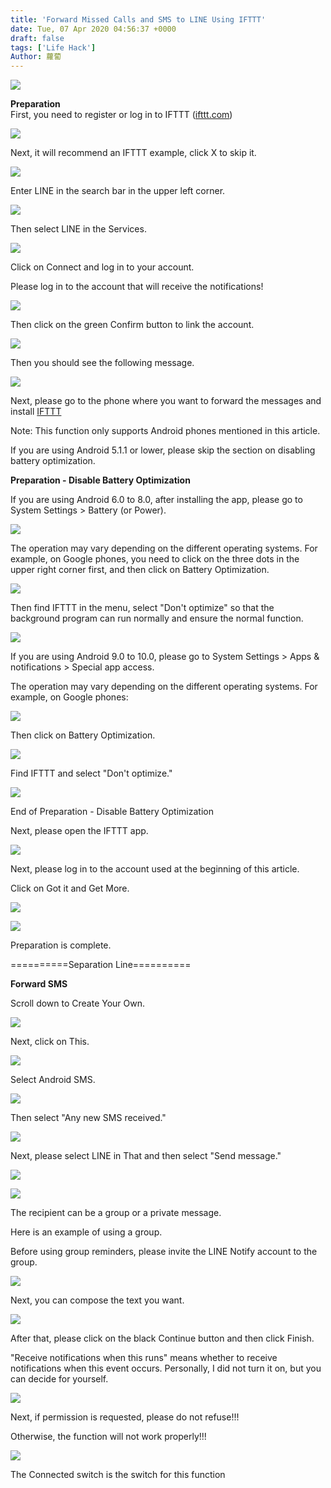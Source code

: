 ```yaml
---
title: 'Forward Missed Calls and SMS to LINE Using IFTTT'
date: Tue, 07 Apr 2020 04:56:37 +0000
draft: false
tags: ['Life Hack']
Author: 蘿蔔
---
```


![](https://static-a1.steveyi.net/media/blog/2020/04/39743.jpg)

**Preparation**  
First, you need to register or log in to IFTTT ([ifttt.com](http://ifttt.com))

![](https://static-a1.steveyi.net/media/blog/2020/04/ifttt-forward-to-line-1.png)

Next, it will recommend an IFTTT example, click X to skip it.

![](https://static-a1.steveyi.net/media/blog/2020/04/ifttt-forward-to-line-2.png)

Enter LINE in the search bar in the upper left corner.

![](https://static-a1.steveyi.net/media/blog/2020/04/ifttt-forward-to-line-3.png)

Then select LINE in the Services.

![](https://static-a1.steveyi.net/media/blog/2020/04/ifttt-forward-to-line-4.png)

Click on Connect and log in to your account.

Please log in to the account that will receive the notifications!

![](https://static-a1.steveyi.net/media/blog/2020/04/ifttt-forward-to-line-5.png)

Then click on the green Confirm button to link the account.

![](https://static-a1.steveyi.net/media/blog/2020/04/ifttt-forward-to-line-6.png)

Then you should see the following message.

![](https://static-a1.steveyi.net/media/blog/2020/04/ifttt-forward-to-line-7.png)

Next, please go to the phone where you want to forward the messages and install [IFTTT](https://play.google.com/store/apps/details?id=com.ifttt.ifttt&hl=zh-TW)

Note: This function only supports Android phones mentioned in this article.

If you are using Android 5.1.1 or lower, please skip the section on disabling battery optimization.

**Preparation - Disable Battery Optimization**

If you are using Android 6.0 to 8.0, after installing the app, please go to System Settings > Battery (or Power).

![](https://static-a1.steveyi.net/media/blog/2020/04/ifttt-forward-to-line-8.png)

The operation may vary depending on the different operating systems. For example, on Google phones, you need to click on the three dots in the upper right corner first, and then click on Battery Optimization.

![](https://static-a1.steveyi.net/media/blog/2020/04/ifttt-forward-to-line-9.png)

Then find IFTTT in the menu, select "Don't optimize" so that the background program can run normally and ensure the normal function.

![](https://static-a1.steveyi.net/media/blog/2020/04/ifttt-forward-to-line-10.png)

If you are using Android 9.0 to 10.0, please go to System Settings > Apps & notifications > Special app access.

The operation may vary depending on the different operating systems. For example, on Google phones:

![](https://static-a1.steveyi.net/media/blog/2020/04/ifttt-forward-to-line-11.png)

Then click on Battery Optimization.

![](https://static-a1.steveyi.net/media/blog/2020/04/ifttt-forward-to-line-12.png)

Find IFTTT and select "Don't optimize."

![](https://static-a1.steveyi.net/media/blog/2020/04/ifttt-forward-to-line-13.png)

End of Preparation - Disable Battery Optimization

Next, please open the IFTTT app.

![](https://static-a1.steveyi.net/media/blog/2020/04/ifttt-forward-to-line-14.png)

Next, please log in to the account used at the beginning of this article.

Click on Got it and Get More.

![](https://static-a1.steveyi.net/media/blog/2020/04/ifttt-forward-to-line-15.png)

![](https://static-a1.steveyi.net/media/blog/2020/04/ifttt-forward-to-line-16.png)

Preparation is complete.

\==========Separation Line==========

**Forward SMS**

Scroll down to Create Your Own.

![](https://static-a1.steveyi.net/media/blog/2020/04/ifttt-forward-to-line-17.png)

Next, click on This.

![](https://static-a1.steveyi.net/media/blog/2020/04/ifttt-forward-to-line-18.png)

Select Android SMS.

![](https://static-a1.steveyi.net/media/blog/2020/04/ifttt-forward-to-line-19.png)

Then select "Any new SMS received."

![](https://static-a1.steveyi.net/media/blog/2020/04/ifttt-forward-to-line-20.png)

Next, please select LINE in That and then select "Send message."

![](https://static-a1.steveyi.net/media/blog/2020/04/ifttt-forward-to-line-21.png)

![](https://static-a1.steveyi.net/media/blog/2020/04/ifttt-forward-to-line-22.png)

The recipient can be a group or a private message.

Here is an example of using a group.

Before using group reminders, please invite the LINE Notify account to the group.

![](https://static-a1.steveyi.net/media/blog/2020/04/ifttt-forward-to-line-23.png)

Next, you can compose the text you want.

![](https://static-a1.steveyi.net/media/blog/2020/04/ifttt-forward-to-line-24.png)

After that, please click on the black Continue button and then click Finish.

"Receive notifications when this runs" means whether to receive notifications when this event occurs. Personally, I did not turn it on, but you can decide for yourself.

![](https://static-a1.steveyi.net/media/blog/2020/04/ifttt-forward-to-line-25.png)

Next, if permission is requested, please do not refuse!!!

Otherwise, the function will not work properly!!!

![](https://static-a1.steveyi.net/media/blog/2020/04/ifttt-forward-to-line-26.png)

The Connected switch is the switch for this function